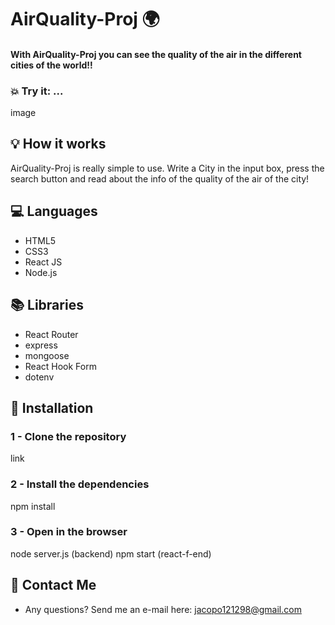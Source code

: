# AirQuality-Proj 🌍

#### With AirQuality-Proj you can see the quality of the air in the different cities of the world!!

### 💥 Try it:  ...


image

## 💡 How it works
AirQuality-Proj is really simple to use. Write a City in the input box, press the search button and read about the info of the quality of the air of the city!

## 💻 Languages
* HTML5
* CSS3
* React JS
* Node.js
## 📚 Libraries
* React Router
* express
* mongoose
* React Hook Form
* dotenv


## 💾 Installation

### 1 - Clone the repository
link

### 2 - Install the dependencies
npm install

### 3 - Open in the browser
node server.js (backend)
npm start (react-f-end)

## 📧 Contact Me
* Any questions? Send me an e-mail here: jacopo121298@gmail.com
